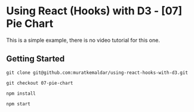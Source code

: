 # Using React (Hooks) with D3 - [07] Pie Chart

This is a simple example, there is no video tutorial for this one.

## Getting Started

`git clone git@github.com:muratkemaldar/using-react-hooks-with-d3.git`

`git checkout 07-pie-chart`

`npm install`

`npm start`

